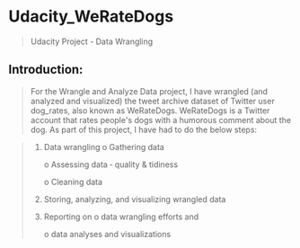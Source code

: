 # Udacity_WeRateDogs

>Udacity Project - Data Wrangling

## Introduction:
>For the Wrangle and Analyze Data project, I have wrangled (and analyzed and visualized) the
tweet archive dataset of Twitter user dog_rates, also known as WeRateDogs. WeRateDogs is a
Twitter account that rates people's dogs with a humorous comment about the dog.
As part of this project, I have had to do the below steps:

>1. Data wrangling
>     o Gathering data
>     
>     o Assessing data ‐ quality & tidiness
>     
>     o Cleaning data
>     
>2. Storing, analyzing, and visualizing wrangled data
>
>3. Reporting on
>     o data wrangling efforts and
>     
>     o data analyses and visualizations
